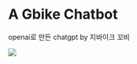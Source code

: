 
# A Gbike Chatbot
openai로 만든 chatgpt by 지바이크 꼬비


<img src="https://framerusercontent.com/images/XT2fthlRo9Wt7RgmDhe6HJLZd8.jpg">

